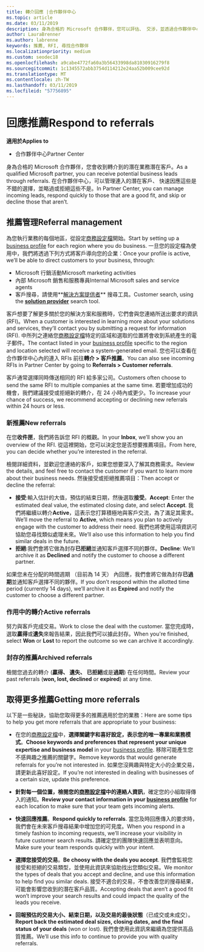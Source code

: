 ```yaml
---
title: 轉介回應 |合作夥伴中心
ms.topic: article
ms.date: 03/11/2019
description: 身為合格的 Microsoft 合作夥伴，您可以評估、 交涉，並透過合作夥伴中心的轉介回應。
author: LauraBrenner
ms.author: labrenne
keywords: 推薦, RFI, 尋找合作夥伴
ms.localizationpriority: medium
ms.custom: seodec18
ms.openlocfilehash: a9cabe4772fa60a3b56433998da81030916279f8
ms.sourcegitcommit: 1c1345572abb3754d114212e24aa52b009cee92d
ms.translationtype: MT
ms.contentlocale: zh-TW
ms.lasthandoff: 03/11/2019
ms.locfileid: "57756895"
---
```

# <a name="respond-to-referrals"></a><span data-ttu-id="243a7-104">回應推薦</span><span class="sxs-lookup"><span data-stu-id="243a7-104">Respond to referrals</span></span>

<span data-ttu-id="243a7-105">**適用於**</span><span class="sxs-lookup"><span data-stu-id="243a7-105">**Applies to**</span></span>

-  <span data-ttu-id="243a7-106">合作夥伴中心</span><span class="sxs-lookup"><span data-stu-id="243a7-106">Partner Center</span></span>

<span data-ttu-id="243a7-107">身為合格的 Microsoft 合作夥伴，您會收到轉介到的潛在業務潛在客戶。</span><span class="sxs-lookup"><span data-stu-id="243a7-107">As a qualified Microsoft partner, you can receive potential business leads through referrals.</span></span> <span data-ttu-id="243a7-108">在合作夥伴中心，可以管理連入的潛在客戶、 快速因應這些是不錯的選擇，並略過或拒絕這些不是。</span><span class="sxs-lookup"><span data-stu-id="243a7-108">In Partner Center, you can manage incoming leads, respond quickly to those that are a good fit, and skip or decline those that aren’t.</span></span> 

## <a name="referral-management"></a><span data-ttu-id="243a7-109">推薦管理</span><span class="sxs-lookup"><span data-stu-id="243a7-109">Referral management</span></span>

<span data-ttu-id="243a7-110">為您執行業務的每個地區，從設定[商務設定檔](create-a-marketing-profile.md)開始。</span><span class="sxs-lookup"><span data-stu-id="243a7-110">Start by setting up a [business profile](create-a-marketing-profile.md) for each region where you do business.</span></span> <span data-ttu-id="243a7-111">一旦您的設定檔為使用中，我們將透過下列方式將客戶導向您的企業：</span><span class="sxs-lookup"><span data-stu-id="243a7-111">Once your profile is active, we’ll be able to direct customers to your business, through:</span></span>

*  <span data-ttu-id="243a7-112">Microsoft 行銷活動</span><span class="sxs-lookup"><span data-stu-id="243a7-112">Microsoft marketing activities</span></span>
*  <span data-ttu-id="243a7-113">內部 Microsoft 銷售和服務專員</span><span class="sxs-lookup"><span data-stu-id="243a7-113">Internal Microsoft sales and service agents</span></span>
*  <span data-ttu-id="243a7-114">客戶搜尋，請使用**[解決方案提供者](https://www.microsoft.com/solution-providers/home)** 搜尋工具。</span><span class="sxs-lookup"><span data-stu-id="243a7-114">Customer search, using the **[solution provider](https://www.microsoft.com/solution-providers/home)** search tool.</span></span>

<span data-ttu-id="243a7-115">客戶想要了解更多關於您的解決方案和服務時，它們會與您連絡所送出要求的資訊 (RFI)。</span><span class="sxs-lookup"><span data-stu-id="243a7-115">When a customer is interested in learning more about your solutions and services, they’ll contact you by submitting a request for information (RFI).</span></span> <span data-ttu-id="243a7-116">中所列之連絡您[商務設定檔](create-a-marketing-profile.md)特定的區域和選取的位置將會收到系統產生的電子郵件。</span><span class="sxs-lookup"><span data-stu-id="243a7-116">The contact listed in your [business profile](create-a-marketing-profile.md) specific to the region and location selected will receive a system-generated email.</span></span> <span data-ttu-id="243a7-117">您也可以查看在合作夥伴中心內的連入 RFIs 前往**轉介 > 客戶推薦**。</span><span class="sxs-lookup"><span data-stu-id="243a7-117">You can also see incoming RFIs in Partner Center by going to **Referrals > Customer referrals**.</span></span>

<span data-ttu-id="243a7-118">客戶通常選擇同時傳送相同的 RFI 給多家公司。</span><span class="sxs-lookup"><span data-stu-id="243a7-118">Customers often choose to send the same RFI to multiple companies at the same time.</span></span> <span data-ttu-id="243a7-119">若要增加成功的機會，我們建議接受或拒絕新的轉介，在 24 小時內或更少。</span><span class="sxs-lookup"><span data-stu-id="243a7-119">To increase your chance of success, we recommend accepting or declining new referrals within 24 hours or less.</span></span>

### <a name="new-referrals"></a><span data-ttu-id="243a7-120">新推薦</span><span class="sxs-lookup"><span data-stu-id="243a7-120">New referrals</span></span>

<span data-ttu-id="243a7-121">在您**收件匣**，我們將告訴您 RFI 的概觀。</span><span class="sxs-lookup"><span data-stu-id="243a7-121">In your **Inbox**, we’ll show you an overview of the RFI.</span></span> <span data-ttu-id="243a7-122">從這裡開始，您可以決定您是否想要推薦項目。</span><span class="sxs-lookup"><span data-stu-id="243a7-122">From here, you can decide whether you’re interested in the referral.</span></span> 

<span data-ttu-id="243a7-123">檢閱詳細資料，並歡迎您連絡的客戶，如果您想要深入了解其商務需求。</span><span class="sxs-lookup"><span data-stu-id="243a7-123">Review the details, and feel free to contact the customer if you want to learn more about their business needs.</span></span> <span data-ttu-id="243a7-124">然後接受或拒絕推薦項目：</span><span class="sxs-lookup"><span data-stu-id="243a7-124">Then accept or decline the referral:</span></span> 

*  <span data-ttu-id="243a7-125">**接受**:輸入估計的大值，預估的結束日期，然後選取**接受**。</span><span class="sxs-lookup"><span data-stu-id="243a7-125">**Accept**: Enter the estimated deal value, the estimated closing date, and select **Accept**.</span></span> <span data-ttu-id="243a7-126">我們將繼續以轉介**Active**，這表示您打算積極地與客戶交流，為了滿足其需求。</span><span class="sxs-lookup"><span data-stu-id="243a7-126">We’ll move the referral to **Active**, which means you plan to actively engage with the customer to address their need.</span></span> <span data-ttu-id="243a7-127">我們也將使用這項資訊可協助您尋找類似處理未來。</span><span class="sxs-lookup"><span data-stu-id="243a7-127">We’ll also use this information to help you find similar deals in the future.</span></span>
*  <span data-ttu-id="243a7-128">**拒絕**:我們會將它做為封存**已拒絕**並通知客戶選擇不同的夥伴。</span><span class="sxs-lookup"><span data-stu-id="243a7-128">**Decline**: We’ll archive it as **Declined** and notify the customer to choose a different partner.</span></span>

<span data-ttu-id="243a7-129">如果您未在分配的時間週期 （目前為 14 天） 內回應，我們會將它做為封存**已過期**並通知客戶選擇不同的夥伴。</span><span class="sxs-lookup"><span data-stu-id="243a7-129">If you don’t respond within the allotted time period (currently 14 days), we’ll archive it as **Expired** and notify the customer to choose a different partner.</span></span>

### <a name="active-referrals"></a><span data-ttu-id="243a7-130">作用中的轉介</span><span class="sxs-lookup"><span data-stu-id="243a7-130">Active referrals</span></span>

<span data-ttu-id="243a7-131">努力與客戶完成交易。</span><span class="sxs-lookup"><span data-stu-id="243a7-131">Work to close the deal with the customer.</span></span> <span data-ttu-id="243a7-132">當您完成時，選取**贏得**或**遺失**來報告結果，因此我們可以據此封存。</span><span class="sxs-lookup"><span data-stu-id="243a7-132">When you're finished, select **Won** or **Lost** to report the outcome so we can archive it accordingly.</span></span>

### <a name="archived-referrals"></a><span data-ttu-id="243a7-133">封存的推薦</span><span class="sxs-lookup"><span data-stu-id="243a7-133">Archived referrals</span></span>

<span data-ttu-id="243a7-134">檢閱您過去的轉介 (**贏得、 遺失、 已拒絕**或是**過期**) 在任何時間。</span><span class="sxs-lookup"><span data-stu-id="243a7-134">Review your past referrals (**won, lost, declined** or **expired**) at any time.</span></span> 

## <a name="getting-more-referrals"></a><span data-ttu-id="243a7-135">取得更多推薦</span><span class="sxs-lookup"><span data-stu-id="243a7-135">Getting more referrals</span></span>

<span data-ttu-id="243a7-136">以下是一些秘訣，協助您取得更多的推薦適用於您的業務：</span><span class="sxs-lookup"><span data-stu-id="243a7-136">Here are some tips to help you get more referrals that are appropriate to your business:</span></span>

*  <span data-ttu-id="243a7-137">在您的[商務設定檔](create-a-marketing-profile.md)中，**選擇關鍵字和喜好設定，表示您的唯一專業和業務模式**。</span><span class="sxs-lookup"><span data-stu-id="243a7-137">**Choose keywords and preferences that represent your unique expertise and business model** in your [business profile](create-a-marketing-profile.md).</span></span> <span data-ttu-id="243a7-138">移除可能產生您不感興趣之推薦的關鍵字。</span><span class="sxs-lookup"><span data-stu-id="243a7-138">Remove keywords that would generate referrals for you’re not interested in.</span></span> <span data-ttu-id="243a7-139">如果您沒興趣與特定大小的企業交易，請更新此喜好設定。</span><span class="sxs-lookup"><span data-stu-id="243a7-139">If you’re not interested in dealing with businesses of a certain size, update this preference.</span></span>

*  <span data-ttu-id="243a7-140">**針對每一個位置，檢閱您的[商務設定檔](create-a-marketing-profile.md)中的連絡人資訊**，確定您的小組取得傳入的通知。</span><span class="sxs-lookup"><span data-stu-id="243a7-140">**Review your contact information in your [business profile](create-a-marketing-profile.md)** for each location to make sure that your team gets incoming alerts.</span></span>

*  <span data-ttu-id="243a7-141">**快速回應推薦**。</span><span class="sxs-lookup"><span data-stu-id="243a7-141">**Respond quickly to referrals**.</span></span> <span data-ttu-id="243a7-142">當您及時回應傳入的要求時，我們會在未來客戶搜尋結果中增加您的可見度。</span><span class="sxs-lookup"><span data-stu-id="243a7-142">When you respond in a timely fashion to incoming requests, we’ll increase your visibility in future customer search results.</span></span> <span data-ttu-id="243a7-143">請確定您的團隊快速回應並表明意向。</span><span class="sxs-lookup"><span data-stu-id="243a7-143">Make sure your team responds quickly with your intent.</span></span>

*  <span data-ttu-id="243a7-144">**選擇您接受的交易**。</span><span class="sxs-lookup"><span data-stu-id="243a7-144">**Be choosy with the deals you accept**.</span></span> <span data-ttu-id="243a7-145">我們會監視您接受和拒絕的交易類型，並使用此資訊來協助找出您類似交易。</span><span class="sxs-lookup"><span data-stu-id="243a7-145">We monitor the types of deals that you accept and decline, and use this information to help find you similar deals.</span></span> <span data-ttu-id="243a7-146">接受不適合的交易，不會改善您的搜尋結果，可能會影響您收到的潛在客戶品質。</span><span class="sxs-lookup"><span data-stu-id="243a7-146">Accepting deals that aren’t a good fit won’t improve your search results and could impact the quality of the leads you receive.</span></span>

*  <span data-ttu-id="243a7-147">**回報預估的交易大小、結束日期，以及交易的最後狀態**（已成交或未成交）。</span><span class="sxs-lookup"><span data-stu-id="243a7-147">**Report back the estimated deal sizes, closing dates, and the final status of your deals** (won or lost).</span></span> <span data-ttu-id="243a7-148">我們會使用此資訊來繼續為您提供高品質推薦。</span><span class="sxs-lookup"><span data-stu-id="243a7-148">We’ll use this info to continue to provide you with quality referrals.</span></span>
